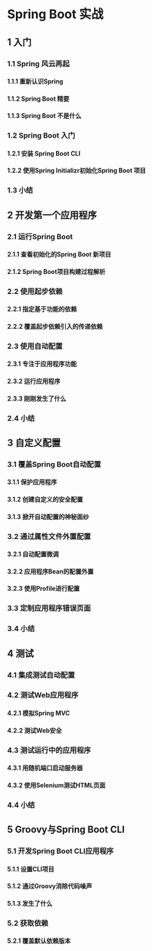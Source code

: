 # Spring Boot 实战

## 1 入门

### 1.1 Spring 风云再起

#### 1.1.1 重新认识Spring

#### 1.1.2 Spring Boot 精要

#### 1.1.3 Spring Boot 不是什么

### 1.2 Spring Boot 入门

#### 1.2.1 安装 Spring Boot CLI

#### 1.2.2 使用Spring Initializr初始化Spring Boot 项目

### 1.3 小结

## 2 开发第一个应用程序

### 2.1 运行Spring Boot

#### 2.1.1 查看初始化的Spring Boot 新项目

#### 2.1.2 Spring Boot项目构建过程解析

### 2.2 使用起步依赖

#### 2.2.1 指定基于功能的依赖

#### 2.2.2 覆盖起步依赖引入的传递依赖

### 2.3 使用自动配置

#### 2.3.1 专注于应用程序功能

#### 2.3.2 运行应用程序

#### 2.3.3 刚刚发生了什么

### 2.4 小结

## 3 自定义配置

### 3.1 覆盖Spring Boot自动配置

#### 3.1.1 保护应用程序

#### 3.1.2 创建自定义的安全配置

#### 3.1.3 掀开自动配置的神秘面纱

### 3.2 通过属性文件外置配置
 
#### 3.2.1 自动配置微调

#### 3.2.2 应用程序Bean的配置外置

#### 3.2.3 使用Profile进行配置

### 3.3 定制应用程序错误页面

### 3.4 小结

## 4 测试

### 4.1 集成测试自动配置

### 4.2 测试Web应用程序

#### 4.2.1 模拟Spring MVC

#### 4.2.2 测试Web安全

### 4.3 测试运行中的应用程序

#### 4.3.1 用随机端口启动服务器

#### 4.3.2 使用Selenium测试HTML页面

### 4.4 小结

## 5 Groovy与Spring Boot CLI

### 5.1 开发Spring Boot CLI应用程序

#### 5.1.1 设置CLI项目

#### 5.1.2 通过Groovy消除代码噪声

#### 5.1.3 发生了什么

### 5.2 获取依赖

#### 5.2.1 覆盖默认依赖版本
